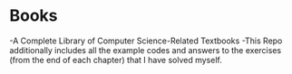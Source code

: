 # Books
-A Complete Library of Computer Science-Related Textbooks 
-This Repo additionally includes all the example codes and answers to the exercises (from the end of each chapter) that I have solved myself. 
